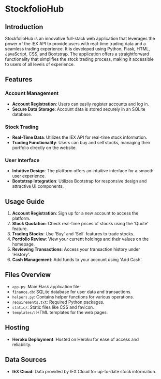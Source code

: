 # StockfolioHub

## Introduction

StockfolioHub is an innovative full-stack web application that leverages the power of the IEX API to provide users with real-time trading data and a seamless trading experience. It is developed using Python, Flask, HTML, JavaScript, CSS, and Bootstrap. The application offers a straightforward functionality that simplifies the stock trading process, making it accessible to users of all levels of experience.

## Features

### Account Management

-   **Account Registration**: Users can easily register accounts and log in.
-   **Secure Data Storage**: Account data is stored securely in an SQLite database.

### Stock Trading

-   **Real-Time Data**: Utilizes the IEX API for real-time stock information.
-   **Trading Functionality**: Users can buy and sell stocks, managing their portfolio directly on the website.

### User Interface

-   **Intuitive Design**: The platform offers an intuitive interface for a smooth user experience.
-   **Bootstrap Integration**: Utilizes Bootstrap for responsive design and attractive UI components.

## Usage Guide

1.  **Account Registration**: Sign up for a new account to access the platform.
2.  **Stock Quotation**: Check real-time prices of stocks using the 'Quote' feature.
3.  **Trading Stocks**: Use 'Buy' and 'Sell' features to trade stocks.
4.  **Portfolio Review**: View your current holdings and their values on the homepage.
5.  **Reviewing Transactions**: Access your transaction history under 'History'.
6.  **Cash Management**: Add funds to your account using 'Add Cash'.

## Files Overview

-   `app.py`: Main Flask application file.
-   `finance.db`: SQLite database for user data and transactions.
-   `helpers.py`: Contains helper functions for various operations.
-   `requirements.txt`: Required Python packages.
-   `static/`: Static files like CSS and favicon.
-   `templates/`: HTML templates for the web pages.

## Hosting

-   **Heroku Deployment**: Hosted on Heroku for ease of access and reliability.

## Data Sources

-   **IEX Cloud**: Data provided by IEX Cloud for up-to-date stock information.
